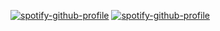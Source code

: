 [![spotify-github-profile](https://spotify-github-profile.vercel.app/api/view?uid=7tilwhlmb43lyt7pgzsyo6n46&cover_image=true&theme=default&show_offline=false&background_color=121212&interchange=false)](https://github.com/kittinan/spotify-github-profile)
[![spotify-github-profile](https://spotify-github-profile.vercel.app/api/view?uid=7tilwhlmb43lyt7pgzsyo6n46&cover_image=true&theme=default&show_offline=false&background_color=121212&interchange=false)](https://github.com/kittinan/spotify-github-profile)
